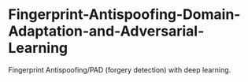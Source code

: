 # Fingerprint-Antispoofing-Domain-Adaptation-and-Adversarial-Learning
Fingerprint Antispoofing/PAD (forgery detection) with deep learning.
